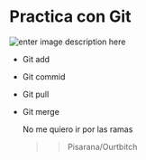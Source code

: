 # Practica con Git
![enter image description here](https://encrypted-tbn0.gstatic.com/images?q=tbn:ANd9GcQkXPANFxYrLZjeCuV5Jzold6kxCaWdBKYGdg&s)

 - Git add 
 - Git commid
 - Git pull
 - Git merge


    No me quiero ir por las ramas
    >>Pisarana/Ourtbitch
